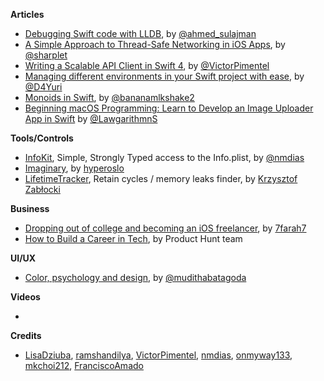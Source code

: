 **Articles**

* [Debugging Swift code with LLDB](https://medium.com/flawless-app-stories/debugging-swift-code-with-lldb-b30c5cf2fd49), by [@ahmed_sulajman](https://twitter.com/ahmed_sulajman)
* [A Simple Approach to Thread-Safe Networking in iOS Apps](https://robots.thoughtbot.com/a-simple-approach-to-thread-safe-networking-in-ios-apps), by [@sharplet](https://twitter.com/sharplet)
* [Writing a Scalable API Client in Swift 4](https://medium.com/makingtuenti/writing-a-scalable-api-client-in-swift-4-b3c6f7f3f3fb), by [@VictorPimentel](https://twitter.com/VictorPimentel)
* [Managing different environments in your Swift project with ease](https://medium.com/flawless-app-stories/manage-different-environments-in-your-swift-project-with-ease-659f7f3fb1a6), by [@D4Yuri](https://twitter.com/D4Yuri)
* [Monoids in Swift](https://deadbeef.me/2017/09/monoids), by [@bananamlkshake2](https://twitter.com/Bananamlkshake2)
* [Beginning macOS Programming: Learn to Develop an Image Uploader App in Swift](https://www.appcoda.com/macos-image-uploader-app/) by [@LawgarithmnS](https://twitter.com/LawgarithmnS)

**Tools/Controls**
 * [InfoKit](https://github.com/nmdias/InfoKit), Simple, Strongly Typed access to the Info.plist, by [@nmdias](https://twitter.com/nmdias_pt)
 * [Imaginary](https://github.com/hyperoslo/Imaginary), by [hyperoslo](https://github.com/hyperoslo)
 * [LifetimeTracker](https://github.com/krzysztofzablocki/LifetimeTracker), Retain cycles / memory leaks finder, by [Krzysztof Zabłocki](https://github.com/krzysztofzablocki)

**Business**

* [Dropping out of college and becoming an iOS freelancer](https://blog.lucasfarah.me/dropping-out-of-college-and-becoming-an-ios-freelancer-21ed9e3dcf7), by [7farah7](https://twitter.com/7farah7)
* [How to Build a Career in Tech](https://books.producthunt.com/careers), by Product Hunt team

**UI/UX**

* [Color, psychology and design](https://uxplanet.org/how-color-can-effect-emotion-ccab0431b1d), by [@mudithabatagoda](https://twitter.com/mudithabatagoda)

**Videos**

* 

**Credits**
* [LisaDziuba](https://github.com/LisaDziuba), [ramshandilya](https://github.com/ramshandilya), [VictorPimentel](https://github.com/victorpimentel), [nmdias](https://github.com/nmdias), [onmyway133](https://github.com/onmyway133), [mkchoi212](https://github.com/mkchoi212), [FranciscoAmado](https://github.com/FranciscoAmado)
